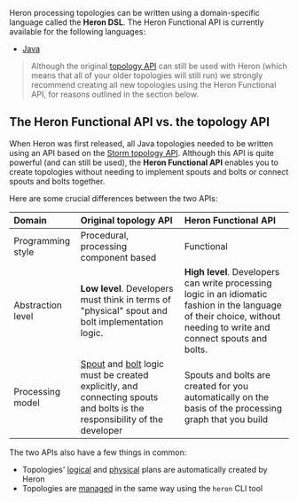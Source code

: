 Heron processing topologies can be written using a domain-specific language called the **Heron DSL**. The Heron Functional API is currently available for the following languages:

* [Java](../../../developers/java/functional-api)
<!-- * [Python](../../../developers/python/functional-api) -->

> Although the original [topology API](../../../concepts/topologies) can still be used with Heron (which means that all of your older topologies will still run) we strongly recommend creating all new topologies using the Heron Functional API, for reasons outlined in the section below.

## The Heron Functional API vs. the topology API

When Heron was first released, all Java topologies needed to be written using an API based on the [Storm topology API](../topologies). Although this API is quite powerful (and can still be used), the **Heron Functional API** enables you to create topologies without needing to implement spouts and bolts or connect spouts and bolts together.

Here are some crucial differences between the two APIs:

Domain | Original topology API | Heron Functional API
:------|:----------------------|:--------------------
Programming style | Procedural, processing component based | Functional
Abstraction level | **Low level**. Developers must think in terms of "physical" spout and bolt implementation logic. | **High level**. Developers can write processing logic in an idiomatic fashion in the language of their choice, without needing to write and connect spouts and bolts.
Processing model | [Spout](../spouts) and [bolt](../bolts) logic must be created explicitly, and connecting spouts and bolts is the responsibility of the developer | Spouts and bolts are created for you automatically on the basis of the processing graph that you build

The two APIs also have a few things in common:

* Topologies' [logical](../../../concepts/topologies#logical-plan) and [physical](../../../concepts/topologies#physical-plan) plans are automatically created by Heron
* Topologies are [managed](../../../operators/heron-cli) in the same way using the `heron` CLI tool